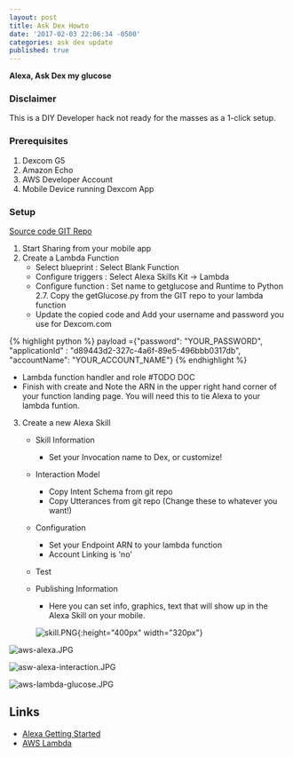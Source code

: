 ```yaml
---
layout: post
title: Ask Dex Howto
date: '2017-02-03 22:06:34 -0500'
categories: ask dex update
published: true
---
```

__Alexa, Ask Dex my glucose__


### Disclaimer
This is a DIY Developer hack not ready for the masses as a 1-click setup. 
    
### Prerequisites
1. Dexcom G5
2. Amazon Echo
3. AWS Developer Account
4. Mobile Device running Dexcom App

### Setup
[Source code GIT Repo](https://github.com/jevans12/ask-dex "Code")

1. Start Sharing from your mobile app
2. Create a Lambda Function
	- Select blueprint : Select Blank Function
	- Configure triggers : Select Alexa Skills Kit -> Lambda
	- Configure function : Set name to getglucose and Runtime to Python 2.7. Copy the getGlucose.py from the GIT repo to your lambda function
    - Update the copied code and Add your username and password you use for Dexcom.com 
    
{% highlight python %}
payload ={"password": "YOUR_PASSWORD", "applicationId" : "d89443d2-327c-4a6f-89e5-496bbb0317db", "accountName": "YOUR_ACCOUNT_NAME"}
{% endhighlight %}
     
   - Lambda function handler and role #TODO DOC
   - Finish with create and Note the ARN in the upper right hand corner of your function landing page. You will need this to tie Alexa to your lambda funtion.    

3. Create a new Alexa Skill

   - Skill Information
     - Set your Invocation name to Dex, or customize!
   - Interaction Model
     - Copy Intent Schema from git repo
     - Copy Utterances from git repo (Change these to whatever you want!)
   - Configuration
     - Set your Endpoint ARN to your lambda function
     - Account Linking is 'no'
   - Test
   - Publishing Information
     - Here you can set info, graphics, text that will show up in the Alexa Skill on your mobile.
   
     ![skill.PNG](/ask-dex/images/skill.PNG){:height="400px" width="320px"}
     

![aws-alexa.JPG](/ask-dex/images/aws-alexa.JPG)

![asw-alexa-interaction.JPG](/ask-dex/images/asw-alexa-interaction.JPG)

![aws-lambda-glucose.JPG](/ask-dex/images/aws-lambda-glucose.JPG)


## Links
- [Alexa Getting Started](https://developer.amazon.com/public/solutions/alexa/alexa-skills-kit/getting-started-guide)
- [AWS Lambda](https://aws.amazon.com/lambda/)
